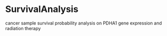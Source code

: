 # SurvivalAnalysis
cancer sample survival probability analysis on PDHA1 gene expression and radiation therapy
